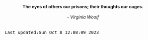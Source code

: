 
<div align="center"><b><span>The eyes of others our prisons; their thoughts our cages.</span></b><br><br><i> - Virginia Woolf</i></div>
<br><br><kbd>Last updated:Sun Oct  8 12:08:09 2023</kbd>